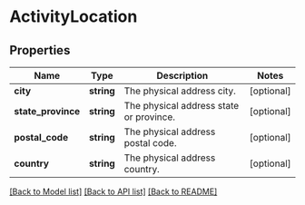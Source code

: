 # ActivityLocation

## Properties
Name | Type | Description | Notes
------------ | ------------- | ------------- | -------------
**city** | **string** | The physical address city. | [optional] 
**state_province** | **string** | The physical address state or province. | [optional] 
**postal_code** | **string** | The physical address postal code. | [optional] 
**country** | **string** | The physical address country. | [optional] 

[[Back to Model list]](../../README.md#documentation-for-models) [[Back to API list]](../../README.md#documentation-for-api-endpoints) [[Back to README]](../../README.md)

